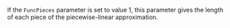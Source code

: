If the `FuncPieces` parameter is set to value $1$, this parameter gives the length of each piece of the piecewise-linear
approximation.